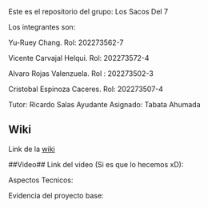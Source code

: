 Este es el repositorio del grupo: Los Sacos Del 7

Los integrantes son:

Yu-Ruey Chang. Rol: 202273562-7

Vicente Carvajal Helqui. Rol: 202273572-4

Alvaro Rojas Valenzuela. Rol : 202273502-3

Cristobal Espinoza Caceres. Rol: 202273507-4

Tutor: Ricardo Salas
Ayudante Asignado: Tabata Ahumada

## Wiki
Link de la [wiki](https://github.com/Elweon665/GRUPO-Los-Sacos-Del-7-2024-PROYINF/wiki)

##Video##
Link del video (Si es que lo hecemos xD):

Aspectos Tecnicos:


Evidencia del proyecto base:

